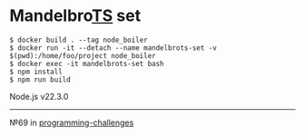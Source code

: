 # Mandelbro[TS](https://en.wikipedia.org/wiki/Haskell) set

```console
$ docker build . --tag node_boiler
$ docker run -it --detach --name mandelbrots-set -v $(pwd):/home/foo/project node_boiler
$ docker exec -it mandelbrots-set bash
$ npm install
$ npm run build
```

Node.js v22.3.0

---

№69 in [programming-challenges](https://github.com/kombarowo/programming-challenges)
